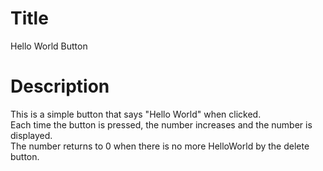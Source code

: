 # Title
Hello World Button
# Description
This is a simple button that says "Hello World" when clicked.  
Each time the button is pressed, the number increases and the number is displayed.  
The number returns to 0 when there is no more HelloWorld by the delete button.